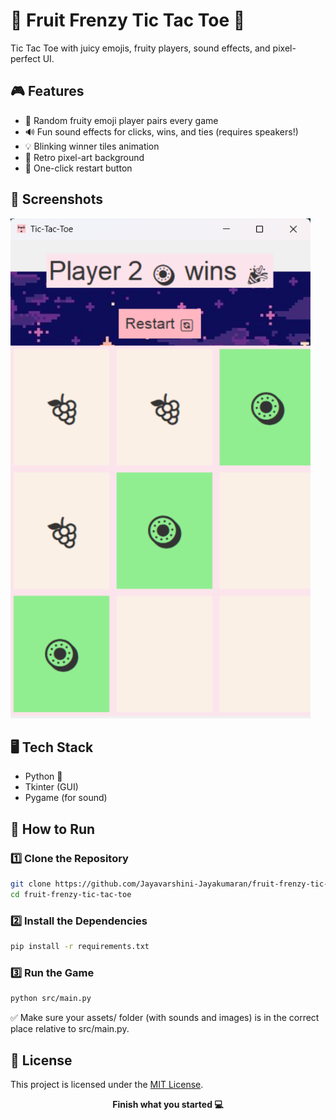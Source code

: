 # 🍓 Fruit Frenzy Tic Tac Toe 🍇

Tic Tac Toe with juicy emojis, fruity players, sound effects, and pixel-perfect UI.

## 🎮 Features

- 🍓 Random fruity emoji player pairs every game
- 🔊 Fun sound effects for clicks, wins, and ties (requires speakers!)
- 💡 Blinking winner tiles animation
- 🎨 Retro pixel-art background
- 🔁 One-click restart button

## 🌟 Screenshots

<img src="assets/screenshot.png" alt="screenshot" width="480" height="800">

## 🖥️ Tech Stack

- Python 🐍
- Tkinter (GUI)
- Pygame (for sound)

## 🚀 How to Run

### 1️⃣ Clone the Repository

```bash
git clone https://github.com/Jayavarshini-Jayakumaran/fruit-frenzy-tic-tac-toe.git
cd fruit-frenzy-tic-tac-toe
```

### 2️⃣ Install the Dependencies

```bash
pip install -r requirements.txt
```

### 3️⃣ Run the Game

```bash
python src/main.py
```

✅ Make sure your assets/ folder (with sounds and images) is in the correct place relative to src/main.py.

## 📝 License
This project is licensed under the [MIT License](LICENSE).

<p align="center"><b>Finish what you started 💻 </b></p>
